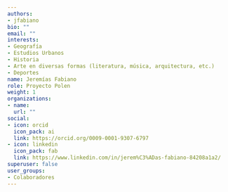 ```yaml
---
authors:
- jfabiano
bio: ""
email: ""
interests:
- Geografía
- Estudios Urbanos
- Historia
- Arte en diversas formas (literatura, música, arquitectura, etc.)
- Deportes
name: Jeremías Fabiano
role: Proyecto Polen
weight: 1
organizations:
- name: 
  url: ""
social:
- icon: orcid
  icon_pack: ai
  link: https://orcid.org/0009-0001-9307-6797
- icon: linkedin
  icon_pack: fab
  link: https://www.linkedin.com/in/jerem%C3%ADas-fabiano-84208a1a2/
superuser: false
user_groups:
- Colaboradores
---
```

